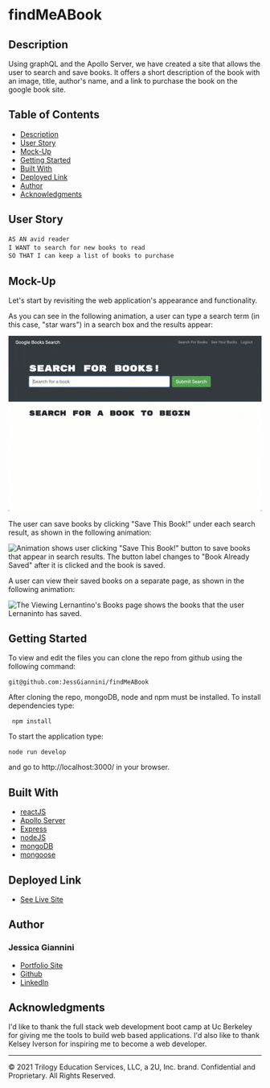 # findMeABook

## Description

Using graphQL and the Apollo Server, we have created a site that allows the user to search and save books. It offers a short description of the book with an image, title, author's name, and a link to purchase the book on the google book site. 

## Table of Contents

- [Description](#description)
- [User Story](#user-story)
- [Mock-Up](#mock-up)
- [Getting Started](#getting-started)
- [Built With](#built-with)
- [Deployed Link](#deployed-link)
- [Author](#author)
- [Acknowledgments](#acknowledgments)

## User Story

```md
AS AN avid reader
I WANT to search for new books to read
SO THAT I can keep a list of books to purchase
```

## Mock-Up

Let's start by revisiting the web application's appearance and functionality.

As you can see in the following animation, a user can type a search term (in this case, "star wars") in a search box and the results appear:

![Animation shows "star wars" typed into a search box and books about Star Wars appearing as results.](./client/Assets/21-mern-homework-demo-01.gif)

The user can save books by clicking "Save This Book!" under each search result, as shown in the following animation:

![Animation shows user clicking "Save This Book!" button to save books that appear in search results. The button label changes to "Book Already Saved" after it is clicked and the book is saved.](client/Assets/21-mern-homework-demo-02.gif)

A user can view their saved books on a separate page, as shown in the following animation:

![The Viewing Lernantino's Books page shows the books that the user Lernaninto has saved.](client/Assets/21-mern-homework-demo-03.gif)


## Getting Started

To view and edit the files you can clone the repo from github using the following command:

```
git@github.com:JessGiannini/findMeABook
```

After cloning the repo, mongoDB, node and npm must be installed. To install dependencies type:
```
 npm install
```

To start the application type:

```
node run develop
```

and go to http://localhost:3000/ in your browser.

## Built With

* [reactJS](https://reactjs.org/)
* [Apollo Server](https://www.apollographql.com/docs/apollo-server/)
* [Express](https://expressjs.com/)
* [nodeJS](https://nodejs.org/en/)
* [mongoDB](https://www.mongodb.com/)
* [mongoose](https://mongoosejs.com/)


## Deployed Link

* [See Live Site](https://shrouded-fortress-65513.herokuapp.com/)

## Author

<h3>
Jessica Giannini
</h3>

- [Portfolio Site](https://github.com/JessGiannini/New-Web-Developer-Portfolio)
- [Github](https://github.com/jessgiannini)
- [LinkedIn](https://www.linkedin.com/in/jessica-aletta-giannini-155b1310/)

## Acknowledgments

I'd like to thank the full stack web development boot camp at Uc Berkeley for giving me the tools to build web based applications. I'd also like to thank Kelsey Iverson for inspiring me to become a web developer.

---
© 2021 Trilogy Education Services, LLC, a 2U, Inc. brand. Confidential and Proprietary. All Rights Reserved.
